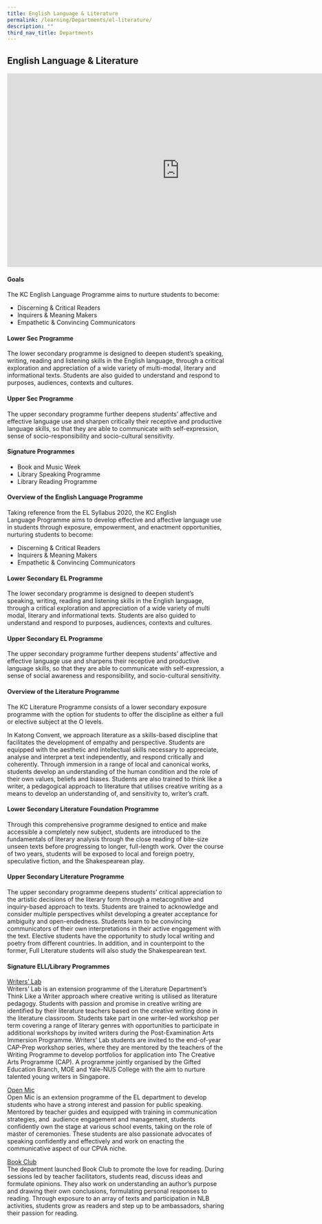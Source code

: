 ```yaml
---
title: English Language & Literature
permalink: /learning/Departments/el-literature/
description: ""
third_nav_title: Departments
---
```

## English Language &amp; Literature

<iframe allowfullscreen="true" height="450" width="800" frameborder="0" src="https://docs.google.com/presentation/d/e/2PACX-1vQT8oIod91qsnOkxCB6_tAfuc2yZor6iEbslPmpHo2NRbDQ9c41odAR7Aj6UponJM97b59GlnbSCKex/embed?start=false&amp;loop=false&amp;delayms=3000"></iframe>


#### Goals

The KC English Language Programme aims to nurture students to become:

*   Discerning &amp; Critical Readers
*   Inquirers &amp; Meaning Makers
*   Empathetic &amp; Convincing Communicators

#### Lower Sec Programme

The lower secondary programme is designed to deepen student’s speaking, writing, reading and listening skills in the English language, through a critical exploration and appreciation of a wide variety of multi-modal, literary and informational texts. Students are also guided to understand and respond to purposes, audiences, contexts and cultures.

#### Upper Sec Programme

The upper secondary programme further deepens students’ affective and effective language use and sharpen critically their receptive and productive language skills, so that they are able to communicate with self-expression, sense of socio-responsibility and socio-cultural sensitivity.

#### Signature Programmes

*   Book and Music Week
*   Library Speaking Programme
*   Library Reading Programme

#### Overview of the English Language Programme

Taking reference from the EL Syllabus 2020, the KC English Language Programme aims to develop effective and affective language use in students through exposure, empowerment, and enactment opportunities, nurturing students to become:

*   Discerning & Critical Readers
*   Inquirers & Meaning Makers
*   Empathetic & Convincing Communicators

#### Lower Secondary EL Programme

The lower secondary programme is designed to deepen student’s speaking, writing, reading and listening skills in the English language, through a critical exploration and appreciation of a wide variety of multi modal, literary and informational texts. Students are also guided to understand and respond to purposes, audiences, contexts and cultures.

#### Upper Secondary EL Programme

The upper secondary programme further deepens students’ affective and effective language use and sharpens their receptive and productive language skills, so that they are able to communicate with self-expression, a sense of social awareness and responsibility, and socio-cultural sensitivity.

#### Overview of the Literature Programme

The KC Literature Programme consists of a lower secondary exposure programme with the option for students to offer the discipline as either a full or elective subject at the O levels.

In Katong Convent, we approach literature as a skills-based discipline that facilitates the development of empathy and perspective. Students are equipped with the aesthetic and intellectual skills necessary to appreciate, analyse and interpret a text independently, and respond critically and coherently. Through immersion in a range of local and canonical works, students develop an understanding of the human condition and the role of their own values, beliefs and biases. Students are also trained to think like a writer, a pedagogical approach to literature that utilises creative writing as a means to develop an understanding of, and sensitivity to, writer’s craft.

#### Lower Secondary Literature Foundation Programme

Through this comprehensive programme designed to entice and make accessible a completely new subject, students are introduced to the fundamentals of literary analysis through the close reading of bite-size unseen texts before progressing to longer, full-length work. Over the course of two years, students will be exposed to local and foreign poetry, speculative fiction, and the Shakespearean play.

#### Upper Secondary Literature Programme

The upper secondary programme deepens students’ critical appreciation to the artistic decisions of the literary form through a metacognitive and inquiry-based approach to texts. Students are trained to acknowledge and consider multiple perspectives whilst developing a greater acceptance for ambiguity and open-endedness. Students learn to be convincing communicators of their own interpretations in their active engagement with the text. Elective students have the opportunity to study local writing and poetry from different countries. In addition, and in counterpoint to the former, Full Literature students will also study the Shakespearean text.

#### Signature ELL/Library Programmes

<u>Writers’ Lab</u>  <br>
Writers’ Lab is an extension programme of the Literature Department’s Think Like a Writer approach where creative writing is utilised as literature pedagogy. Students with passion and promise in creative writing are identified by their literature teachers based on the creative writing done in the literature classroom. Students take part in one writer-led workshop per term covering a range of literary genres with opportunities to participate in additional workshops by invited writers during the Post-Examination Arts Immersion Programme. Writers’ Lab students are invited to the end-of-year CAP-Prep workshop series, where they are mentored by the teachers of the Writing Programme to develop portfolios for application into The Creative Arts Programme (CAP). A programme jointly organised by the Gifted Education Branch, MOE and Yale-NUS College with the aim to nurture talented young writers in Singapore.

<u>Open Mic</u> <br>
Open Mic is an extension programme of the EL department to develop students who have a strong interest and passion for public speaking. Mentored by teacher guides and equipped with training in communication strategies, and  audience engagement and management, students confidently own the stage at various school events, taking on the role of master of ceremonies. These students are also passionate advocates of speaking confidently and effectively and work on enacting the communicative aspect of our CPVA niche.

<u>Book Club</u> <br>
The department launched Book Club to promote the love for reading. During sessions led by teacher facilitators, students read, discuss ideas and formulate opinions. They also work on understanding an author’s purpose and drawing their own conclusions, formulating personal responses to reading. Through exposure to an array of texts and participation in NLB activities, students grow as readers and step up to be ambassadors, sharing their passion for reading.